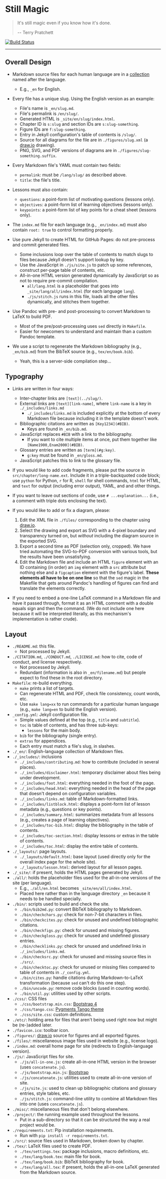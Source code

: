 # Still Magic

> It's still magic even if you know how it's done.
>
> -- Terry Pratchett

[![Build Status](https://travis-ci.org/merely-useful/still-magic.svg?branch=master)](https://travis-ci.org/merely-useful/still-magic)

---

## Overall Design

-   Markdown source files for each human language are in a [collection][jekyll-collection] named after the language.
    -   E.g., `_en` for English.

-   Every file has a unique slug.  Using the English version as an example:
    -   File's name is `_en/slug.md`.
    -   File's permalink is `/en/slug/`.
    -   Generated HTML is `_site/en/slug/index.html`.
    -   Chapter ID is `s:slug` and section IDs are `s:slug-something`.
    -   Figure IDs are `f:slug-something`.
    -   Entry in Jekyll configuration's table of contents is `/slug/`.
    -   Source for all diagrams for the file are in `./figures/slug.xml` (a [draw.io][draw-io] drawing).
    -   PNG, SVG, and PDF versions of diagrams are in `./figures/slug-something.suffix`.

-   Every Markdown file's YAML must contain two fields:
    -   `permalink`: must be `/lang/slug/` as described above.
    -	`title`: the file's title.

-   Lessons must also contain:
    -	`questions`: a point-form list of motivating questions (lessons only).
    -	`objectives`: a point-form list of learning objectives (lessons only).
    -   `keypoints`: a point-form list of key points for a cheat sheet (lessons only).

-   The `index.md` file for each language (e.g., `_en/index.md`) must also contain `root: true` to control formatting properly.

-   Use pure Jekyll to create HTML for GitHub Pages: do not pre-process and commit generated files.
    -	Some inclusions loop over the table of contents to match slugs to files because Jekyll doesn't support lookup by key.
    -   Use the JavaScript in `./js/site.js` to patch up some references, construct per-page table of contents, etc.
    -   All-in-one HTML version generated dynamically by JavaScript so as not to require pre-commit compilation.
        -   `all/lang.html` is a placeholder that goes into `_site/lang/all/index.html` (for each language `lang`).
        -   `./js/stitch.js` runs in this file, loads all the other files dynamically, and stitches them together.

-   Use Pandoc with pre- and post-processing to convert Markdown to LaTeX to build PDF.
    -   Most of the pre/post-processing uses `sed` directly in `Makefile`.
    -	Easier for newcomers to understand and maintain than a custom Pandoc template.

-   We use a script to regenerate the Markdown bibliography (e.g., `_en/bib.md`) from the BibTeX source (e.g., `tex/en/book.bib`).
    -   Yeah, this is a server-side compilation step...

## Typography

-   Links are written in four ways:
    -   Inter-chapter links are `[text](../slug/)`.
    -	External links are `[text][link-name]`, where `link-name` is a key in `./_includes/links.md`
    	-   `./_includes/links.md` is included explicitly at the bottom of every Markdown file because including it in the template doesn't work.
    -   Bibliographic citations are written as `[Key1234](#BIB)`.
    	-   Keys are found in `_en/bib.md`.
	-   JavaScript replaces `#BIB` with a link to the bibliography.
        -   If you want to cite multiple items at once, put them together like `[Name1900,Enam2000](#BIB)`.
    -   Glossary entries are written as `[term](#g:key)`.
    	-   `g:key` must be found in `_en/gloss.md`.
	-   JavaScript patches this to link to the glossary file.

-   If you would like to add code fragments,
    please put the source in `src/chapter/long-name.ext`.
    Include it in a triple-backquoted code block;
    use `python` for Python, `r` for R, `shell` for shell commands, `html` for HTML,
    and `text` for output (including error output), YAML, and and other things.

-   If you want to leave out sections of code,
    use `# ...explanation...` (i.e., a comment with triple dots enclosing the text).

-   If you would like to add or fix a diagram, please:
    1.  Edit the XML file in `./files/` corresponding to the chapter using [draw.io][draw-io].
    2.  Select the drawing and export as SVG with a 4-pixel boundary and transparency turned on,
        but *without* including the diagram source in the exported SVG.
    3.  Export a second time as PDF (selection only, cropped).
        We have tried automating the SVG-to-PDF conversion with various tools,
        but the results have been unsatisfying.
    4.  Edit the Markdown file and include an HTML `figure` element with an ID
        containing (in order) an `img` element with a `src` attribute but nothing else
        and a `figcaption` element with the figure's label.
        **These elements all have to be on one line**
        so that the `sed` magic in the Makefile that gets around Pandoc's handling of figures
        can find and translate the elements correctly.

-   If you need to embed a one-line LaTeX command in a Markdown file and have it passed through,
    format it as an HTML comment with a double equals sign and then the command.
    (We do not include one here because it will be interpreted literally,
    as this mechanism's implementation is rather crude).

## Layout

-   `./README.md`: this file.
    -   Not processed by Jekyll.
-   `./CITATION.md`, `./CONDUCT.md`, `./LICENSE.md`: how to cite, code of conduct, and license respectively.
    -   Not processed by Jekyll.
    -	Redundant (information is also in `_en/filename.md`) but people expect to find these in the root directory.
-   `Makefile`: re-build everything.
    -   `make` prints a list of targets.
    -	Can regenerate HTML and PDF, check file consistency, count words, etc.
    -   Use `make lang=xx` to run commands for a particular human language (e.g., `make lang=en` to build the English version).
-   `_config.yml`: Jekyll configuration file.
    -   Simple values defined at the top (e.g., `title` and `subtitle`).
    -	`toc` is table of contents, and has three sub-keys:
    	-   `lessons` for the main body.
	-   `bib` for the bibliography (single entry).
	-   `extras` for appendices.
    -	Each entry must match a file's slug, in slashes.
-   `./_en/`: English-language collection of Markdown files.
-   `./_includes/`: inclusions
    -   `./_includes/contributing.md`: how to contribute (included in several places).
    -   `./_includes/disclaimer.html`: temporary disclaimer about files being under development.
    -   `./_includes/foot.html`: everything needed in the foot of the page.
    -   `./_includes/head.html`: everything needed in the head of the page that doesn't depend on configuration variables.
    -   `./_includes/links.md`: table of Markdown-formatted links.
    -   `./_includes/listblock.html`: displays a point-form list of lesson metadata (e.g., questions or key points).
    -   `./_includes/summary.html`: summarizes metadata from all lessons (e.g., creates a page of learning objectives).
    -   `./_includes/toc-bib.html`: display the bibliography in the table of contents.
    -   `./_includes/toc-section.html`: display lessons or extras in the table of contents.
    -   `./_includes/toc.html`: display the entire table of contents.
-   `./_layouts/`: page layouts.
    -   `./_layouts/default.html`: base layout (used directly only for the overall index page for the whole site).
    -	`./_layouts/lesson.html`: derived layout for all lesson pages.
-   `./_site/`: if present, holds the HTML pages generated by Jekyll.
-   `./all/`: holds the placeholder files used for the all-in-one versions of the site (per language).
    -   E.g., `./all/en.html` becomes `_site/en/all/index.html`.
    -	Placed here rather than in the language directory `_en` because it needs to be handled specially.
-   `./bin/`: scripts used to build and check the site.
    -   `./bin/bib2md.py`: convert BibTeX bibliography to Markdown.
    -   `./bin/checkchars.py`: check for non-7-bit characters in files.
    -   `./bin/checkcites.py`: check for unused and undefined bibliographic citations.
    -   `./bin/checkfigs.py`: check for unused and missing figures.
    -   `./bin/checkgloss.py`: check for unused and undefined glossary entries.
    -   `./bin/checklinks.py`: check for unused and undefined links in `./_includes/links.md`.
    -   `./bin/checksrc.py`: check for unused and missing source files in `./src/`.
    -   `./bin/checktoc.py`: check for unused or missing files compared to table of contents in `./_config.yml`.
    -   `./bin/cites.py`: handle citations during Markdown-to-LaTeX transformation (because `sed` can't do this one step).
    -   `./bin/uncode.py`: remove code blocks (used in counting words).
    -   `./bin/util.py`: utilities used by other scripts.
-   `./css/`: CSS files
    -   `./css/bootstrap.min.css`: [Bootstrap 4][bootstrap]
    -   `./css/tango.css`: [Pygments Tango theme][pygments-tango]
    -   `./css/site.css`: custom definitions.
-   `./etc/`: holding area for files that aren't being used right now but might be (re-)added later.
-   `./favicon.ico`: toolbar icon.
-   `./figures/`: [draw.io][draw-io] source for figures and all exported figures.
-   `./files/`: miscellaneous image files used in website (e.g., license logo).
-   `./index.md`: overall home page for site (redirects to English-language version).
-   `./js/`: JavaScript files for site.
    -   `./js/all-in-one.js`: create all-in-one HTML version in the browser (uses `concatenate.js`).
    -   `./js/bootstrap.min.js`: [Bootstrap][bootstrap]
    -   `./js/concatenate.js`: utilities used to create all-in-one version of site.
    -   `./js/site.js`: used to clean up bibliographic citations and glossary entries, style tables, etc.
    -   `./js/stitch.js`: command-line utility to combine all Markdown files into one (uses `concatenate.js`).
-   `./misc/`: miscellaneous files that don't belong elsewhere.
-   `./project/`: the running example used throughout the lessons.
    -   Put in a sub-directory so that it can be structured the way a real project would be.
-   `./requirements.txt`: Pip installation requirements.
    -   Run with `pip install -r requirements.txt`.
-   `./src/`: source files used in Markdown, broken down by chapter.
-   `./tex/`: LaTeX files used to create PDF.
    -   `./tex/settings.tex`: package inclusions, macro definitions, etc.
    -   `./tex/lang/book.tex`: main file for book.
    -   `./tex/lang/book.bib`: BibTeX bibliography for book.
    -   `./tex/lang/all.tex`: if present, holds the all-in-one LaTeX generated from the Markdown source.

[bootstrap]: https://getbootstrap.com/
[draw-io]: https://www.draw.io/
[jekyll-collection]: https://jekyllrb.com/docs/collections/
[pygments-tango]: https://jwarby.github.io/jekyll-pygments-themes/languages/javascript.html
